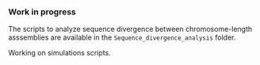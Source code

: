 ### Work in progress
The scripts to analyze sequence divergence between chromosome-length asssemblies are available in the `Sequence_divergence_analysis` folder. 

Working on simulations scripts.
